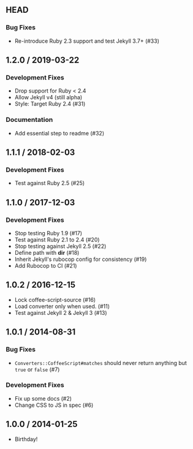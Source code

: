 ## HEAD

### Bug Fixes

  * Re-introduce Ruby 2.3 support and test Jekyll 3.7+ (#33)

## 1.2.0 / 2019-03-22

### Development Fixes

  * Drop support for Ruby < 2.4
  * Allow Jekyll v4 (still alpha)
  * Style: Target Ruby 2.4 (#31)

### Documentation

  * Add essential step to readme (#32)

## 1.1.1 / 2018-02-03

### Development Fixes

  * Test against Ruby 2.5 (#25)

## 1.1.0 / 2017-12-03

### Development Fixes

  * Stop testing Ruby 1.9 (#17)
  * Test against Ruby 2.1 to 2.4 (#20)
  * Stop testing against Jekyll 2.5 (#22)
  * Define path with __dir__ (#18)
  * Inherit Jekyll&#39;s rubocop config for consistency (#19)
  * Add Rubocop to CI (#21)

## 1.0.2 / 2016-12-15

  * Lock coffee-script-source (#16)
  * Load converter only when used. (#11)
  * Test against Jekyll 2 & Jekyll 3 (#13)

## 1.0.1 / 2014-08-31

### Bug Fixes

  * `Converters::CoffeeScript#matches` should never return anything but `true` or `false` (#7)

### Development Fixes

  * Fix up some docs (#2)
  * Change CSS to JS in spec (#6)

## 1.0.0 / 2014-01-25

  * Birthday!
